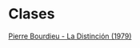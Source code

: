 # Clases

[Pierre Bourdieu - La Distinción (1979)](https://renejcanales.github.io/SOL509/ayudantías/distincion.html)
